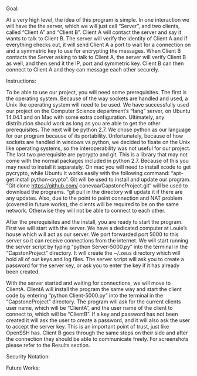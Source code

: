 Goal:

At a very high level, the idea of this program is simple. In one interaction we will have the the server, which we will just call “Server”, and two clients, called “Client A” and “Client B”. Client A will contact the server and say it wants to talk to Client B. The server will verify the identity of Client A and if everything checks out, it will send Client A a port to wait for a connection on and a symmetric key to use for encrypting the messages. When Client B contacts the Server asking to talk to Client A, the server will verify Client B as well, and then send it the IP, port and symmetric key. Client B can then connect to Client A and they can message each other securely. 


Instructions:

To be able to use our project, you will need some prerequisites. The first is the operating system. Because of the way sockets are handled and used, a Unix like operating system will need to be used. We have successfully used our project on the Computer Science department’s “fang” server, on Ubuntu 14.04.1 and on Mac with some extra configuration. Ultimately, any distribution should work as long as you are able to get the other prerequisites. The next will be python 2.7. We chose python as our language for our program because of its portability. Unfortunately, because of how sockets are handled in windows vs python, we decided to fixate on the Unix like operating systems, so the interoperability was not useful for our project. The last two prerequisite are pycrypto and git. This is a library that may not come with the normal packages included in python 2.7. Because of this you may need to install it separately. On mac you will need to install xcode to get pycrypto, while Ubuntu it works easily with the following command: “apt-get install python-crypto”. Git will be used to install and update our program. “Git clone https://github.com/ canevaa/CapstoneProject.git“ will be used to download the programs. “git pull in the directory will update it if there are any updates. Also, due to the point to point connection and NAT problem (covered in future works), the clients will be required to be on the same network. Otherwise they will not be able to connect to each other.  

After the prerequisites and the install, you are ready to start the program. First we will start with the server. We have a dedicated computer at Louie’s house which will act as our server. We port forwarded port 5000 to this server so it can receive connections from the internet. We will start running the server script by typing “python Server-5000.py” into the terminal in the “CapstonProject” directory. It will create the ~/.zeus directory which will hold all of our keys and log files. The server script will ask you to create a password for the server key, or ask you to enter the key if it has already been created. 

With the server started and waiting for connections, we will move to ClientA. ClientA will install the program the same way and start the client code by entering “python Client-5000.py” into the terminal in the “CapstoneProject” directory. The program will ask for the current clients user name, which will be “ClientA”, and the user name of the client to connect to, which will be “ClientB”. If a key and password has not been created it will ask the user to create a password, and it will also ask the user to accept the server key. This is an important point of trust, just like OpenSSH has. Client B goes through the same steps on their side and after the connection they should be able to communicate freely. For screenshots please refer to the Results section. 

Security Notation:

Future Works:




